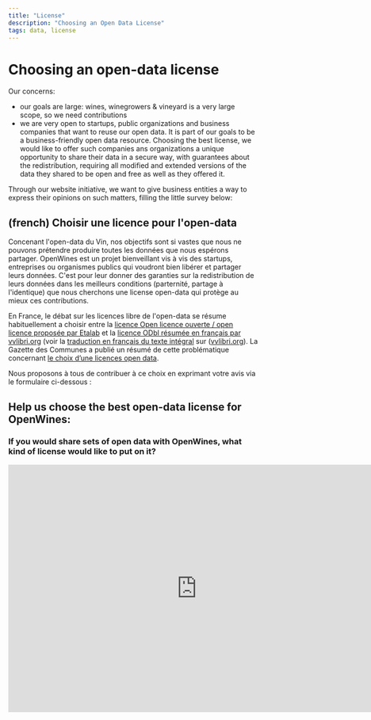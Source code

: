```yaml
---
title: "License"
description: "Choosing an Open Data License"
tags: data, license
---
```


# Choosing an open-data license

Our concerns:

- our goals are large: wines, winegrowers & vineyard is a very large scope, so we need contributions
- we are very open to startups, public organizations and business companies that want to reuse our open data. It is part of our goals to be a business-friendly open data resource. Choosing the best license, we would like to offer such companies ans organizations a unique opportunity to share their data in a secure way, with guarantees about the redistribution, requiring all modified and extended versions of the data they shared to be open and free as well as they offered it.

Through our website initiative, we want to give business entities a way to express their opinions on such matters, filling the little survey below:

## (french) Choisir une licence pour l'open-data

Concenant l'open-data du Vin, nos objectifs sont si vastes que nous ne pouvons prétendre produire toutes les données que nous espérons partager.
OpenWines est un projet bienveillant vis à vis des startups, entreprises ou organismes publics qui voudront bien libérer et partager leurs données. C'est pour leur donner des garanties sur la redistribution de leurs données dans les meilleurs conditions (parternité, partage à l'identique) que nous cherchons une license open-data qui protège au mieux ces contributions.

En France, le débat sur les licences libre de l'open-data se résume habituellement a choisir entre la [licence Open licence ouverte / open licence proposée par Etalab](https://www.etalab.gouv.fr/licence-ouverte-open-licence) et la [licence ODbl résumée en français par vvlibri.org](http://vvlibri.org/fr/licence/odbl/10/fr) (voir la [traduction en français du texte intégral](http://www.vvlibri.org/fr/licence/odbl/10/fr/legalcode) sur ([vvlibri.org](http://www.vvlibri.org/)).
La Gazette des Communes a publié un résumé de cette problématique concernant [le choix d’une licences open data](http://www.lagazettedescommunes.com/208893/le-fouilli-des-licences-open-data-seclaircit-fiche-pratique/).

Nous proposons à tous de contribuer à ce choix en exprimant votre avis via le formulaire ci-dessous :

## Help us choose the best open-data license for OpenWines:

### If you would share sets of open data with OpenWines, what kind of license would like to put on it?

<iframe src="https://docs.google.com/forms/d/1-YNNEPfm_cTyYir8Z8MomsmUTc4Yc3Qs0_kNF4nWZio/viewform?embedded=true" width="760" height="500" frameborder="0" marginheight="0" marginwidth="0">Chargement en cours...</iframe>
